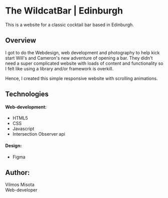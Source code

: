 # The WildcatBar | Edinburgh 

This is a website for a classic cocktail bar based in Edinburgh.

## Overview

I got to do the Webdesign, web development and photography to help kick start Will's and Cameron's new adventure of opening a bar. They didn't need a super complicated website with loads of content and functionality so I felt like using a library and/or framework is overkill.

Hence, I created this simple responsive website with scrolling animations.


## Technologies

#### Web-development:

- HTML5
- CSS
- Javascript
- Intersection Observer api

#### Design:

- Figma

## Author:

Vilmos Misota \
Web-developer
